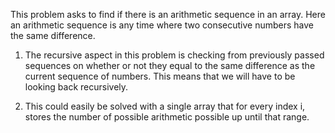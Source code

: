 This problem asks to find if there is an arithmetic sequence in an array. Here an arithmetic sequence is any time where two consecutive numbers have the same difference.

1. The recursive aspect in this problem is checking from previously passed sequences on whether or not they equal to the same difference as the current sequence of numbers. This means that we will have to be looking back recursively.

2. This could easily be solved with a single array that for every index i, stores the number of possible arithmetic possible up until that range.